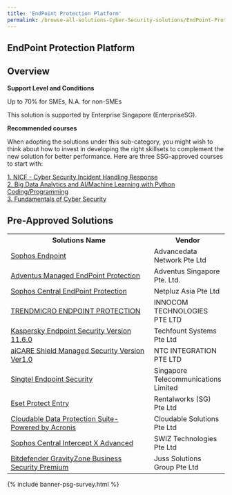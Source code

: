 ```yaml
---
title: 'EndPoint Protection Platform'
permalink: /browse-all-solutions-Cyber-Security-solutions/EndPoint-Protection-Platform
---
```


## EndPoint Protection Platform
## Overview

**Support Level and Conditions**

Up to 70% for SMEs, N.A. for non-SMEs

This solution is supported by Enterprise Singapore (EnterpriseSG).

**Recommended courses**

When adopting the solutions under this sub-category, you might wish to think about how to invest in developing the right skillsets to complement the new solution for better performance. Here are three SSG-approved courses to start with:

<a href='https://sfec.enterprisejobskills.gov.sg/Course_Internet/CourseDetail.aspx?CoursesReferenceNumber=TGS-2019504273'  target='_blank' rel='noopener'>1. NICF - Cyber Security Incident Handling Response</a><br>
<a href='https://sfec.enterprisejobskills.gov.sg/Course_Internet/CourseDetail.aspx?CoursesReferenceNumber=TGS-2020504595'  target='_blank' rel='noopener'>2. Big Data Analytics and AI/Machine Learning with Python Coding/Programming</a><br>
<a href='https://sfec.enterprisejobskills.gov.sg/Course_Internet/CourseDetail.aspx?CoursesReferenceNumber=TGS-2021002154'  target='_blank' rel='noopener'>3. Fundamentals of Cyber Security</a><br>

## Pre-Approved Solutions

<table>
<tr>
<th style='width: auto;'><b>Solutions Name</b></th>
<th style='width: 30%;'><b>Vendor</b></th>
</tr>
<tr>
<td><a href='/productivity-solutions-grant/solutionrepo/solution1996' target='_blank'>Sophos Endpoint</a><br></td>
<td>Advancedata Network Pte Ltd</td>
</tr>
<tr>
<td><a href='/productivity-solutions-grant/solutionrepo/solution2085' target='_blank'>Adventus Managed EndPoint Protection</a><br></td>
<td>Adventus Singapore Pte. Ltd.</td>
</tr>
<tr>
<td><a href='/productivity-solutions-grant/solutionrepo/solution2140' target='_blank'>Sophos Central EndPoint Protection</a><br></td>
<td>Netpluz Asia Pte Ltd</td>
</tr>
<tr>
<td><a href='/productivity-solutions-grant/solutionrepo/solution2299' target='_blank'>TRENDMICRO ENDPOINT PROTECTION</a><br></td>
<td>INNOCOM TECHNOLOGIES PTE LTD </td>
</tr>
<tr>
<td><a href='/productivity-solutions-grant/solutionrepo/solution2516' target='_blank'>Kaspersky Endpoint Security Version 11.6.0</a><br></td>
<td>Techfount Systems Pte Ltd</td>
</tr>
<tr>
<td><a href='/productivity-solutions-grant/solutionrepo/solution2657' target='_blank'>aiCARE Shield Managed Security Version Ver1.0</a><br></td>
<td>NTC INTEGRATION PTE LTD</td>
</tr>
<tr>
<td><a href='/productivity-solutions-grant/solutionrepo/solution2680' target='_blank'>Singtel Endpoint Security</a><br></td>
<td>Singapore Telecommunications Limited</td>
</tr>
<tr>
<td><a href='/productivity-solutions-grant/solutionrepo/solution2741' target='_blank'>Eset Protect Entry</a><br></td>
<td>Rentalworks (SG) Pte Ltd</td>
</tr>
<tr>
<td><a href='/productivity-solutions-grant/solutionrepo/solution2924' target='_blank'>Cloudable Data Protection Suite-Powered by Acronis</a><br></td>
<td>Cloudable Solutions Pte Ltd</td>
</tr>
<tr>
<td><a href='/productivity-solutions-grant/solutionrepo/solution2944' target='_blank'>Sophos Central Intercept X Advanced</a><br></td>
<td>SWIZ Technologies Pte Ltd</td>
</tr>
<tr>
<td><a href='/productivity-solutions-grant/solutionrepo/solution3151' target='_blank'>Bitdefender GravityZone Business Security Premium</a><br></td>
<td>Juss Solutions Group Pte Ltd</td>
</tr>
</table>

{% include banner-psg-survey.html %}
